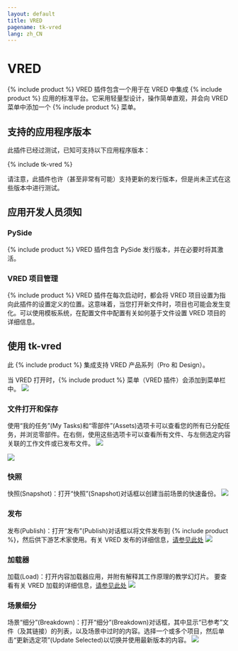 ```yaml
---
layout: default
title: VRED
pagename: tk-vred
lang: zh_CN
---
```


# VRED

{% include product %} VRED 插件包含一个用于在 VRED 中集成 {% include product %} 应用的标准平台。它采用轻量型设计，操作简单直观，并会向 VRED 菜单中添加一个 {% include product %} 菜单。

## 支持的应用程序版本

此插件已经过测试，已知可支持以下应用程序版本：

{% include tk-vred %}

请注意，此插件也许（甚至非常有可能）支持更新的发行版本，但是尚未正式在这些版本中进行测试。

## 应用开发人员须知

### PySide

{% include product %} VRED 插件包含 PySide 发行版本，并在必要时将其激活。

### VRED 项目管理

{% include product %} VRED 插件在每次启动时，都会将 VRED 项目设置为指向此插件的设置定义的位置。这意味着，当您打开新文件时，项目也可能会发生变化。可以使用模板系统，在配置文件中配置有关如何基于文件设置 VRED 项目的详细信息。

## 使用 tk-vred

此 {% include product %} 集成支持 VRED 产品系列（Pro 和 Design）。

当 VRED 打开时，{% include product %} 菜单（VRED 插件）会添加到菜单栏中。
![](https://help.autodesk.com/cloudhelp/2020/CHS/VRED-Shotgun/images/ShotgunMenuVRED.png)


### 文件打开和保存

使用“我的任务”(My Tasks)和“零部件”(Assets)选项卡可以查看您的所有已分配任务，并浏览零部件。在右侧，使用这些选项卡可以查看所有文件、与左侧选定内容关联的工作文件或已发布文件。
![](https://help.autodesk.com/cloudhelp/2020/CHS/VRED-Shotgun/images/ShotgunFileOpenVRED.png)

![](https://help.autodesk.com/cloudhelp/2020/CHS/VRED-Shotgun/images/ShotgunFileSaveVRED.png)


### 快照
快照(Snapshot)：打开“快照”(Snapshot)对话框以创建当前场景的快速备份。
![](https://help.autodesk.com/cloudhelp/2020/CHS/VRED-Shotgun/images/ShotgunSnapshotVRED.png)


### 发布
发布(Publish)：打开“发布”(Publish)对话框以将文件发布到 {% include product %}，然后供下游艺术家使用。有关 VRED 发布的详细信息，[请参见此处](https://github.com/shotgunsoftware/tk-vred/wiki/Publishing)
![](https://help.autodesk.com/cloudhelp/2020/CHS/VRED-Shotgun/images/ShotgunPublishVRED.png)


### 加载器
加载(Load)：打开内容加载器应用，并附有解释其工作原理的教学幻灯片。
要查看有关 VRED 加载的详细信息，[请参见此处](https://github.com/shotgunsoftware/tk-vred/wiki/Loading)
![](https://help.autodesk.com/cloudhelp/2020/CHS/VRED-Shotgun/images/ShotgunLoaderVRED.png)

### 场景细分
场景“细分”(Breakdown)：打开“细分”(Breakdown)对话框，其中显示“已参考”文件（及其链接）的列表，以及场景中过时的内容。选择一个或多个项目，然后单击“更新选定项”(Update Selected)以切换并使用最新版本的内容。
![](https://help.autodesk.com/cloudhelp/2020/CHS/VRED-Shotgun/images/ShotgunBreakdownVRED.png)
